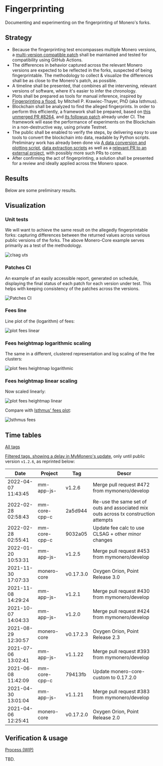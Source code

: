 ﻿# Fingerprinting

Documenting and experimenting on the fingerprinting of Monero's forks.

## Strategy

- Because the fingerprinting test encompasses multiple Monero versions, a [multi-version compatible patch](https://github.com/mj-xmr/monero-patches/blob/master/src/mrl-decoy-fee-ut-clsag.patch) shall be maintained and tested for compatibility using GitHub Actions.
- The differences in behavior captured across the relevant Monero versions are expected to be reflected in the forks, suspected of being fingerprintable. The methodology to collect & visualize the differences shall be as close to the Monero's patch, as possible.
- A timeline shall be presented, that combines all the intervening, relevant versions of software, where it's easier to infer the chronology.
- Plots shall be prepared as tools for manual inference, inspired by [Fingerprinting a flood](https://mitchellpkt.medium.com/fingerprinting-a-flood-forensic-statistical-analysis-of-the-mid-2021-monero-transaction-volume-a19cbf41ce60), by Mitchell P. Krawiec-Thayer, PhD (aka Isthmus).
- Blockchain shall be analyzed to find the alleged fingerprints. In order to perform this efficiently, a framework shall be prepared, based on [this unmerged PR #8264](https://github.com/monero-project/monero/pull/8264), and [its followup patch](https://github.com/mj-xmr/monero-patches/blob/master/src/testnet-scripts.patch) already under CI. The framework will ease the performance of experiments on the Blockchain in a non-destructive way, using private Testnet.
- The public shall be enabled to verify the steps, by delivering easy to use tools to convert the blockchain into data, readable by Python scripts. Preliminary work has already been done via [A data conversion and plotting script](src/fee.py), [data extraction scripts](../generic/src/) as well as a [relevant PR to an external project](https://github.com/moneroexamples/transactions-export/pull/33), with possibly more such PRs to come.
- After confirming the act of fingerprinting, a solution shall be presented for a review and ideally applied across the Monero space.


## Results

Below are some preliminary results.

## Visualization

### Unit tests

We will want to achieve the same result on the allegedly fingerprintable forks: capturing differences between the returned values across various public versions of the forks. 
The above Monero-Core example serves primarily as a test of the methodology.

![clsag uts](https://user-images.githubusercontent.com/63722585/200007357-559d604d-d610-4902-8ac5-45cc0d363e21.png)

### Patches CI

An example of an easily accessible report, generated on schedule, displaying the final status of each patch for each version under test. This helps with keeping consistency of the patches across the versions.

![Patches CI](https://user-images.githubusercontent.com/63722585/200007682-022ecfc5-4bbc-4d17-80a3-11c5a297096f.png)



### Fees line

Line plot of the (logarithm) of fees:

![plot fees linear](https://user-images.githubusercontent.com/63722585/200007775-3e3300da-cb8f-4c25-9f83-6e1e3dda5c89.png)

### Fees heightmap logarithmic scaling

The same in a different, clustered representation and log scaling of the fee clusters:

![plot fees heightmap logarithmic](https://user-images.githubusercontent.com/63722585/200007860-9522a705-55f7-4e50-82ec-0587eef1885e.png)

### Fees heightmap linear scaling

Now scaled linearly: 

![plot fees heightmap linear](https://user-images.githubusercontent.com/63722585/200007958-8a1e9845-b306-4bbd-ad48-56ddab8fb989.png)

Compare with [Isthmus' fees plot](https://mitchellpkt.medium.com/fingerprinting-a-flood-forensic-statistical-analysis-of-the-mid-2021-monero-transaction-volume-a19cbf41ce60):

![Isthmus fees](https://user-images.githubusercontent.com/63722585/200008485-42e7fd03-ff30-46d5-8783-f5af43bdfb59.png)


## Time tables

[All tags](doc/tags)

[Filtered tags, showing a delay in MyMonero's update](doc/tags/all/tags-filtered.md), only until public version `v1.2.6`,  as reprinted below:

Date       | Project 		|      Tag                | Descr
---------- | ------------------ | ----------------- 	| -----------------
2022-04-07 11:43:45 | mm-app-js- 	| v1.2.6 		| Merge pull request #472 from mymonero/develop
2022-02-28 02:58:43 | mm-core-cpp-c 	| 2a5d944 		| Re-use the same set of outs and associated mix outs across tx construction attempts
2022-02-28 02:55:41 | mm-core-cpp-c 	| 9032a05 		| Update fee calc to use CLSAG + other minor changes
2022-01-20 10:53:31 | mm-app-js- 	| v1.2.5 		| Merge pull request #453 from mymonero/develop
2021-11-30 17:07:33 | monero-core 	| v0.17.3.0 		| Oxygen Orion, Point Release 3.0
2021-11-08 14:29:24 | mm-app-js- 	| v1.2.1 		| Merge pull request #430 from mymonero/develop
2021-10-07 14:04:33 | mm-app-js- 	| v1.2.0 		| Merge pull request #424 from mymonero/develop
2021-08-29 12:30:57 | monero-core 	| v0.17.2.3 		| Oxygen Orion, Point Release 2.3
2021-07-06 13:02:41 | mm-app-js- 	| v1.1.22 		| Merge pull request #393 from mymonero/develop
2021-06-08 11:42:09 | mm-core-cpp-c 	| 79413fb 		| Update monero-core-custom to 0.17.2.0
2021-04-30 13:01:04 | mm-app-js- 	| v1.1.21 		| Merge pull request #383 from mymonero/develop
2021-04-06 12:25:41 | monero-core 	| v0.17.2.0 		| Oxygen Orion, Point Release 2.0



## Verification & usage

[Process (WIP)](doc/process.md)

TBD.
